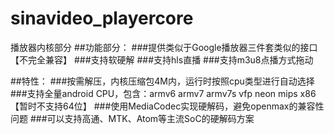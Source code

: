 # sinavideo_playercore
播放器内核部分
##功能部分：
###提供类似于Google播放器三件套类似的接口【不完全兼容】
###支持软硬解
###支持hls直播
###支持m3u8点播方式拖动


##特性：
###按需解压，内核压缩包4M内，运行时按照cpu类型进行自动选择
###支持全量android CPU，包含：armv6 armv7 armv7s vfp neon mips x86 【暂时不支持64位】
###使用MediaCodec实现硬解码，避免openmax的兼容性问题
###可以支持高通、MTK、Atom等主流SoC的硬解码方案


